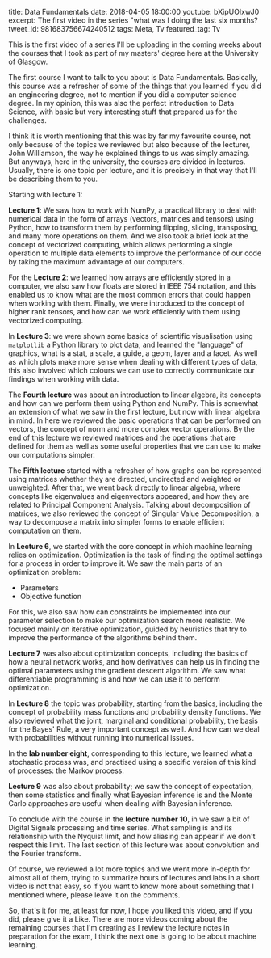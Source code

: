 title: Data Fundamentals
date: 2018-04-05 18:00:00
youtube: bXipUOIxwJ0
excerpt: The first video in the series "what was I doing the last six months?
tweet_id: 981683756674240512
tags: Meta, Tv
featured_tag: Tv

This is the first video of a series I'll be uploading in the coming weeks about the courses that I took as part of my masters' degree here at the University of Glasgow.

The first course I want to talk to you about is Data Fundamentals. Basically, this course was a refresher of some of the things that you learned if you did an engineering degree, not to mention if you did a computer science degree. In my opinion, this was also the perfect introduction to Data Science, with basic but very interesting stuff that prepared us for the challenges.

I think it is worth mentioning that this was by far my favourite course, not only because of the topics we reviewed but also because of the lecturer, John Williamson, the way he explained things to us was simply amazing. But anyways, here in the university, the courses are divided in lectures. Usually, there is one topic per lecture, and it is precisely in that way that I'll be describing them to you.

Starting with lecture 1: 

**Lecture 1**: We saw how to work with NumPy, a practical library to deal with numerical data in the form of arrays (vectors, matrices and tensors) using Python, how to transform them by performing flipping, slicing, transposing, and many more operations on them. And we also took a brief look at the concept of vectorized computing, which allows performing a single operation to multiple data elements to improve the performance of our code by taking the maximum advantage of our computers.

For the **Lecture 2**: we learned how arrays are efficiently stored in a computer, we also saw how floats are stored in IEEE 754 notation, and this enabled us to know what are the most common errors that could happen when working with them. Finally, we were introduced to the concept of higher rank tensors, and how can we work efficiently with them using vectorized computing.

In **Lecture 3**: we were shown some basics of scientific visualisation using `matplotlib` a Python library to plot data, and learned the "language" of graphics, what is a stat, a scale, a guide, a geom, layer and a facet. As well as which plots make more sense when dealing with different types of data, this also involved which colours we can use to correctly communicate our findings when working with data.

The **Fourth lecture** was about an introduction to linear algebra, its concepts and how can we perform them using Python and NumPy. This is somewhat an extension of what we saw in the first lecture, but now with linear algebra in mind. In here we reviewed the basic operations that can be performed on vectors, the concept of norm and more complex vector operations. By the end of this lecture we reviewed matrices and the operations that are defined for them as well as some useful properties that we can use to make our computations simpler.

The **Fifth lecture** started with a refresher of how graphs can be represented using matrices whether they are directed, undirected and weighted or unweighted. After that, we went back directly to linear algebra, where concepts like eigenvalues and eigenvectors appeared, and how they are related to Principal Component Analysis. Talking about decomposition of matrices, we also reviewed the concept of Singular Value Decomposition, a way to decompose a matrix into simpler forms to enable efficient computation on them.

In **Lecture 6**, we started with the core concept in which machine learning relies on optimization. Optimization is the task of finding the optimal settings for a process in order to improve it. We saw the main parts of an optimization problem:

 - Parameters
 - Objective function

For this, we also saw how can constraints be implemented into our parameter selection to make our optimization search more realistic. We focused mainly on iterative optimization, guided by heuristics that try to improve the performance of the algorithms behind them.

**Lecture 7** was also about optimization concepts, including the basics of how a neural network works, and how derivatives can help us in finding the optimal parameters using the gradient descent algorithm. We saw what differentiable programming is and how we can use it to perform optimization. 

In **Lecture 8** the topic was probability, starting from the basics, including the concept of probability mass functions and probability density functions. We also reviewed what the joint, marginal and conditional probability, the basis for the Bayes' Rule, a very important concept as well. And how can we deal with probabilities without running into numerical issues.

In the **lab number eight**, corresponding to this lecture, we learned what a stochastic process was, and practised using a specific version of this kind of processes: the Markov process.

**Lecture 9** was also about probability; we saw the concept of expectation, then some statistics and finally what Bayesian inference is and the Monte Carlo approaches are useful when dealing with Bayesian inference.

To conclude with the course in the **lecture number 10**, in we saw a bit of Digital Signals  processing and time series. What sampling is and its relationship with the Nyquist limit, and how aliasing can appear if we don't respect this limit. The last section of this lecture was about convolution and the Fourier transform.

Of course, we reviewed a lot more topics and we went more in-depth for almost all of them, trying to summarize hours of lectures and labs in a short video is not that easy, so if you want to know more about something that I mentioned where, please leave it on the comments.

So, that's it for me, at least for now, I hope you liked this video, and if you did, please give it a Like. There are more videos coming about the remaining courses that I'm creating as I review the lecture notes in preparation for the exam, I think the next one is going to be about machine learning.